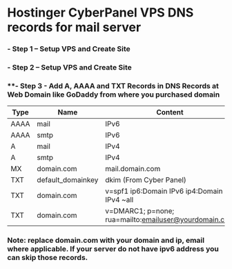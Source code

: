 # **Hostinger CyberPanel VPS DNS records for mail server**  

### **- Step 1 – Setup VPS and Create Site**  
### **- Step 2 – Setup VPS and Create Site**  
### **- Step 3 - Add A, AAAA and TXT Records in DNS Records at Web Domain like GoDaddy from where you purchased domain  

| Type  | Name | Content | TTL  |
| ----- | ---- | ------- | ---- |
| AAAA  | mail | IPv6 | Auto   |
| AAAA  | smtp | IPv6 | Auto  |
| A  | mail | IPv4 | Auto   |
| A  | smtp | IPv4 | Auto  |
| MX  | domain.com | mail.domain.com | 0  |
| TXT  | default_domainkey | dkim (From Cyber Panel)  |   |
| TXT  | domain.com | v=spf1 ip6:Domain IPv6 ip4:Domain IPv4 ~all  |   |
| TXT  | domain.com | v=DMARC1; p=none; rua=mailto:emailuser@yourdomain.com  |   |  

### **Note: replace domain.com with your domain and ip, email where applicable. If your server do not have ipv6 address you can skip those records.** 